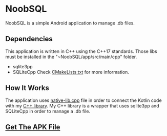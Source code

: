 # NoobSQL
NoobSQL is a simple Android application to manage .db files.

## Dependencies
This application is written in C++ using the C++17 standards.
Those libs must be installed in the "~NoobSQL/app/src/main/cpp" folder.
* sqlite3pp
* SQLiteCpp
Check [CMakeLists.txt](https://github.com/DangeL187/NoobSQL/app/src/main/cpp/CMakeLists.txt) for more information.

## How It Works
The application uses [native-lib.cpp](https://github.com/DangeL187/NoobSQL/app/src/main/cpp/native-lib.cpp) file in order to connect the Kotlin code with my [C++ library](https://github.com/DangeL187/NoobSQL/app/src/main/cpp/include/Database.hpp).
My C++ library is a wrapper that uses sqlite3pp and SQLiteCpp in order to manage a .db file.

## [Get The APK File](https://github.com/DangeL187/NoobSQL/APK_FILE)
